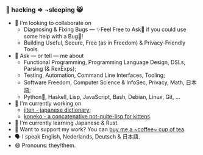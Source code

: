 ### 🌈 hacking ⇒ ¬sleeping 😸

- 👯 I'm looking to collaborate on
  - Diagnosing & Fixing Bugs — ✨Feel Free to Ask💬 if you could use some help with a Bug🐛!
  - Building Useful, Secure, Free (as in Freedom) & Privacy-Friendly Tools.
- 💬 Ask — or tell — me about
  - Functional Programming, Programming Language Design, DSLs, Parsing (& RexExps);
  - Testing, Automation, Command Line Interfaces, Tooling;
  - Software Freedom, Computer Science & InfoSec, Privacy, Math, 日本語;
  - Python🐍, Haskell, Lisp, JavaScript, Bash, Debian, Linux, Git, ...
- 🔭 I'm currently working on
  - [jiten - japanese dictionary](https://github.com/obfusk/jiten);
  - [koneko - a concatenative not-quite-lisp for kittens](https://github.com/obfusk/koneko).
- 🌱 I'm currently learning Japanese & Rust.
- 🍵 Want to support my work? You can [buy me a ~coffee~ cup of tea](https://ko-fi.com/obfusk).
- 🗣️ I speak English, Nederlands, Deutsch & 日本語.
- 😄 Pronouns: they/them.
